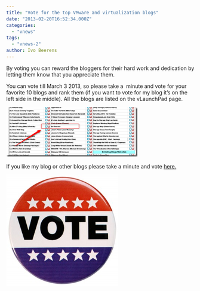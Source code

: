 ```yaml
---
title: "Vote for the top VMware and virtualization blogs"
date: "2013-02-20T16:52:34.000Z"
categories: 
  - "vnews"
tags: 
  - "vnews-2"
author: Ivo Beerens
---
```


By voting you can reward the bloggers for their hard work and dedication by letting them know that you appreciate them.

You can vote till March 3 2013, so please take a  minute and vote for your favorite 10 blogs and rank them (if you want to vote for my blog it’s on the left side in the middle). All the blogs are listed on the vLaunchPad page.

[![image](images/image_thumb10.png "image")](images/image10.png)

If you like my blog or other blogs please take a minute and vote [here.](http://www.surveygizmo.com/s3/1165270/Top-vBlog-2013)

![](images/vote-button-300x298.jpg)




